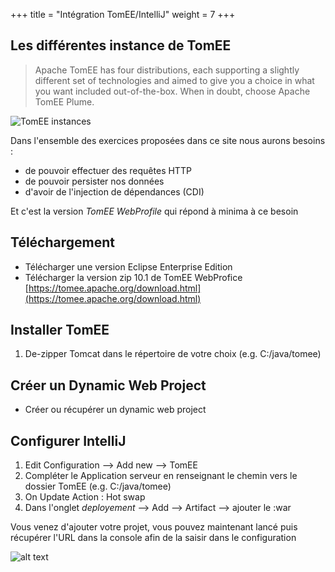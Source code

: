 +++
title = "Intégration TomEE/IntelliJ"
weight = 7
+++

## Les différentes instance de TomEE
> Apache TomEE has four distributions, each supporting a slightly different set of technologies and aimed to give you a choice in what you want included out-of-the-box. When in doubt, choose Apache TomEE Plume.

![TomEE instances](tomee_instances.png)

Dans l'ensemble des exercices proposées dans ce site nous aurons besoins :
- de pouvoir effectuer des requêtes HTTP
- de pouvoir persister nos données
- d'avoir de l'injection de dépendances (CDI)

Et c'est la version *TomEE WebProfile* qui répond à minima à ce besoin

## Téléchargement
- Télécharger une version Eclipse Enterprise Edition
- Télécharger la version zip 10.1 de TomEE WebProfice [https://tomee.apache.org/download.html](https://tomee.apache.org/download.html)

## Installer TomEE
1. De-zipper Tomcat dans le répertoire de votre choix (e.g. C:/java/tomee)

## Créer un Dynamic Web Project
- Créer ou récupérer un dynamic web project

## Configurer IntelliJ
1. Edit Configuration --> Add new --> TomEE
2. Compléter le Application serveur en renseignant le chemin vers le dossier TomEE (e.g. C:/java/tomee)
3. On Update Action : Hot swap
4. Dans l'onglet *deployement* --> Add --> Artifact --> ajouter le :war

Vous venez d'ajouter votre projet, vous pouvez maintenant lancé puis récupérer l'URL dans la console afin de la saisir dans le configuration

![alt text](tomee_intellij.png)